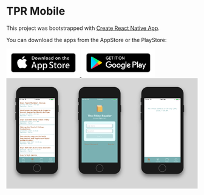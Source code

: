 # TPR Mobile

This project was bootstrapped with [Create React Native App](https://github.com/react-community/create-react-native-app).

You can download the apps from the AppStore or the PlayStore:

<div style="display: inline;text-align: center;width: 100%">
  <a target="_blank" rel="noopener noreferrer" href="https://itunes.apple.com/us/app/the-pithy-reader/id1335273352?mt=8">
    <img src="app-store-assets/app-store.png" height="75px" alt="App Store" />
  </a>
  <a target="_blank" rel="noopener noreferrer" href="https://play.google.com/store/apps/details?id=com.dillonhafer.tpr">
  <img src="app-store-assets/play-store.png" height="75px" alt="Play Store" />
  </a>
</div>

<div style="background: #d6d6d6;">
  <div style="display: inline;text-align: center;width: 100%;background: #d6d6d6;">
    <img alt="The Pithy Reader" src="app-store-assets/2.png" width="32%">
    <img alt="The Pithy Reader" src="app-store-assets/1.png" width="32%">
    <img alt="The Pithy Reader" src="app-store-assets/3.png" width="32%">
  </div>
</div>

